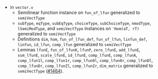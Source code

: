 - in `vector.v`
  + Semilinear function instance on `fun_of_lfun` generalized to `semiVectType`
  + `subType`, `eqType`, `subEqType`, `choiceType`, `subChoiceType`, `nmodType`,
    `lSemiModType`, and `semiVectType` instances on `'Hom(aT, rT)` generalized
    to `semiVectType`
  + Definitions `dim`, `hom`, `fun_of_lfun_def`, `fun_of_lfun`, `linfun_def`,
    `linfun`, `id_lfun`, `comp_lfun` generalized to `semiVectType`
  + Lemmas `lfunE`, `fun_of_lfunK`, `lfunP`, `zero_lfunE`, `add_lfunE`,
    `sum_lfunE`, `scale_lfunE`, `id_lfunE`, `comp_lfunE`, `comp_lfunA`,
    `comp_lfun1l`, `comp_lfun1r`, `comp_lfun0l`, `comp_lfun0r`, `comp_lfunDl`,
    `comp_lfunDr`, `comp_lfunZl`, `comp_lfunZr`, `dim_matrix` generalized to
    `semiVectType`
    ([#1464](https://github.com/math-comp/math-comp/pull/1464)).
